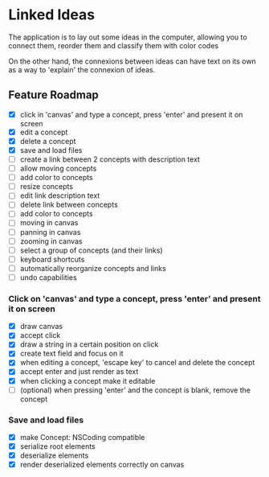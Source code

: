 # Linked Ideas

The application is to lay out some ideas in the computer, allowing you to connect them, reorder them and classify them with color codes

On the other hand, the connexions between ideas can have text on its own as a way to 'explain' the connexion of ideas.

## Feature Roadmap

- [x] click in 'canvas' and type a concept, press 'enter' and present it on screen
- [x] edit a concept
- [x] delete a concept
- [x] save and load files
- [ ] create a link between 2 concepts with description text
- [ ] allow moving concepts
- [ ] add color to concepts
- [ ] resize concepts
- [ ] edit link description text
- [ ] delete link between concepts
- [ ] add color to concepts
- [ ] moving in canvas
- [ ] panning in canvas
- [ ] zooming in canvas
- [ ] select a group of concepts (and their links)
- [ ] keyboard shortcuts
- [ ] automatically reorganize concepts and links
- [ ] undo capabilities

### Click on 'canvas' and type a concept, press 'enter' and present it on screen

- [x] draw canvas
- [x] accept click
- [x] draw a string in a certain position on click
- [x] create text field and focus on it
- [x] when editing a concept, 'escape key' to cancel and delete the concept
- [x] accept enter and just render as text
- [x] when clicking a concept make it editable
- [ ] \(optional\) when pressing 'enter' and the concept is blank, remove the concept

### Save and load files

- [x] make Concept: NSCoding compatible
- [x] serialize root elements
- [x] deserialize elements
- [x] render deserialized elements correctly on canvas
